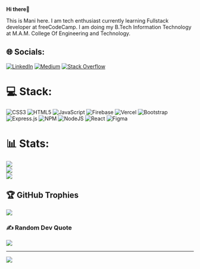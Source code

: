 **Hi there:wave:**

  This is Mani here. I am tech enthusiast currently learning Fullstack developer at freeCodeCamp. I am doing my B.Tech Information Technology at M.A.M. College Of Engineering and Technology.


## 🌐 Socials:
[![LinkedIn](https://img.shields.io/badge/LinkedIn-%230077B5.svg?logo=linkedin&logoColor=white)](https://linkedin.com/in/mkandan1) [![Medium](https://img.shields.io/badge/Medium-12100E?logo=medium&logoColor=white)](https://medium.com/@mkandan1) [![Stack Overflow](https://img.shields.io/badge/-Stackoverflow-FE7A16?logo=stack-overflow&logoColor=white)](https://stackoverflow.com/users/16755402) 

# 💻 Stack:
![CSS3](https://img.shields.io/badge/css3-%231572B6.svg?style=flat&logo=css3&logoColor=white) ![HTML5](https://img.shields.io/badge/html5-%23E34F26.svg?style=flat&logo=html5&logoColor=white) ![JavaScript](https://img.shields.io/badge/javascript-%23323330.svg?style=flat&logo=javascript&logoColor=%23F7DF1E) ![Firebase](https://img.shields.io/badge/firebase-%23039BE5.svg?style=flat&logo=firebase) ![Vercel](https://img.shields.io/badge/vercel-%23000000.svg?style=flat&logo=vercel&logoColor=white) ![Bootstrap](https://img.shields.io/badge/bootstrap-%23563D7C.svg?style=flat&logo=bootstrap&logoColor=white) ![Express.js](https://img.shields.io/badge/express.js-%23404d59.svg?style=flat&logo=express&logoColor=%2361DAFB) ![NPM](https://img.shields.io/badge/NPM-%23000000.svg?style=flat&logo=npm&logoColor=white) ![NodeJS](https://img.shields.io/badge/node.js-6DA55F?style=flat&logo=node.js&logoColor=white) ![React](https://img.shields.io/badge/react-%2320232a.svg?style=flat&logo=react&logoColor=%2361DAFB) 	![Figma](https://img.shields.io/badge/figma-%23F24E1E.svg?style=flat&logo=figma&logoColor=white)
# 📊 Stats:
![](https://github-readme-stats.vercel.app/api?username=mkandan1&theme=dark&hide_border=false&include_all_commits=true&count_private=true)<br/>
![](https://github-readme-streak-stats.herokuapp.com/?user=mkandan1&theme=dark&hide_border=false)<br/>
![](https://github-readme-stats.vercel.app/api/top-langs/?username=mkandan1&theme=dark&hide_border=false&include_all_commits=true&count_private=true&layout=compact)

## 🏆 GitHub Trophies
![](https://github-profile-trophy.vercel.app/?username=mkandan1&theme=radical&no-frame=false&no-bg=false&margin-w=4)

### ✍️ Random Dev Quote
![](https://quotes-github-readme.vercel.app/api?type=horizontal&theme=radical)

---
[![](https://visitcount.itsvg.in/api?id=mkandan1&icon=0&color=0)](https://visitcount.itsvg.in)

<!-- Proudly created with GPRM ( https://gprm.itsvg.in ) -->
